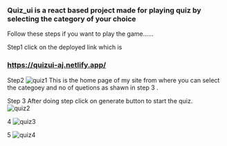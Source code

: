 <h3> Quiz_ui is a react based project made for playing quiz by selecting the category of your choice </h3>

Follow these steps if you want to play the game......

Step1  click on the deployed link which is <h3> https://quizui-aj.netlify.app/  </h3>

Step2 ![quiz1](https://user-images.githubusercontent.com/51408195/104570336-cae47980-5677-11eb-83bd-a89e790b8eeb.jpg)
This is the home page of my site from where you can select the categoey and no of quetions as shawn in step 3 .


Step 3 After doing step click on generate button to start the quiz.  
![quiz2](https://user-images.githubusercontent.com/51408195/104571184-cec4cb80-5678-11eb-9419-800bc5c8c301.jpg)


4   ![quiz3](https://user-images.githubusercontent.com/51408195/104571239-dd12e780-5678-11eb-87ae-a9818cacf2c0.jpg)



5   ![quiz4](https://user-images.githubusercontent.com/51408195/104571282-e8fea980-5678-11eb-8349-5b8b33a257a5.jpg)
